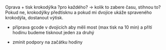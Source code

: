 Oprava + tisk krokodýlka ?pro každého? -> kolik to zabere času, stihnou to? Pokud ne, krokodýlky předtisknu a pokud mi dvojice ukáže spraveného krokodýla, dostanout výtisk. 
+ příprava gcode v dvojicích aby měli most (max tisk na 10 min) a přítí hodinu budeme tisknout jeden za druhý

+ zmínit podpory na začátku hodiny
